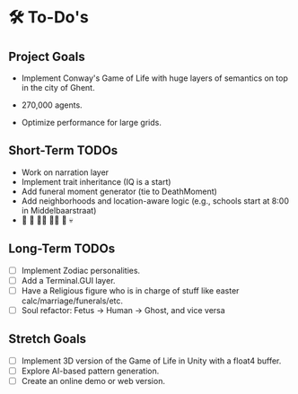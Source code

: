 # 🛠️ To-Do's

## Project Goals

- Implement Conway's Game of Life with huge layers of semantics on top in the city of Ghent.
- 270,000 agents.

- Optimize performance for large grids.

## Short-Term TODOs

- Work on narration layer
- Implement trait inheritance (IQ is a start)
- Add funeral moment generator (tie to DeathMoment)
- Add neighborhoods and location-aware logic (e.g., schools start at 8:00 in Middelbaarstraat)
- 👶 🧒 👨‍🎓 🧑‍💼 🧓 💀

## Long-Term TODOs

- [ ] Implement Zodiac personalities.
- [ ] Add a Terminal.GUI layer.
- [ ] Have a Religious figure who is in charge of stuff like easter calc/marriage/funerals/etc.
- [ ] Soul refactor: Fetus -> Human -> Ghost, and vice versa

## Stretch Goals

- [ ] Implement 3D version of the Game of Life in Unity with a float4 buffer.
- [ ] Explore AI-based pattern generation.
- [ ] Create an online demo or web version.
